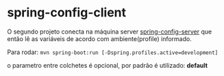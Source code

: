 # spring-config-client

O segundo projeto conecta na máquina server [spring-config-server](https://github.com/cezbatistao/springconfig/tree/master/spring-config-server) que então lê as variáveis de acordo com
ambiente(profile) informado.

Para rodar: 
`
mvn spring-boot:run [-Dspring.profiles.active=development]
`

o parametro entre colchetes é opcional, por padrão é utilizado: __default__